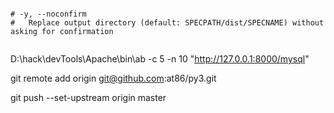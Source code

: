 ```text

# -y, --noconfirm
#  	Replace output directory (default: SPECPATH/dist/SPECNAME) without asking for confirmation


```


D:\hack\devTools\Apache\bin\ab -c 5 -n 10  "http://127.0.0.1:8000/mysql"


git remote add origin git@github.com:at86/py3.git

git push --set-upstream origin master
